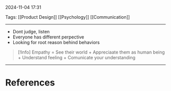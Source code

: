 2024-11-04 17:31

Tags: [[Product Design]] [[Psychology]] [[Communication]]

---

- Dont judge, listen
- Everyone has different perpective
- Looking for root reason behind behaviors

> [!Info] Empathy = See their world + Appreciaate them as human being +  Understand feeling + Comunicate your understanding



---
# References